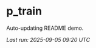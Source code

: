 # p_train

Auto-updating README demo.

<!--START_SECTION:status-->
_Last run: 2025-09-05 09:20 UTC_
<!--END_SECTION:status-->



















































































































































































































































































































































































